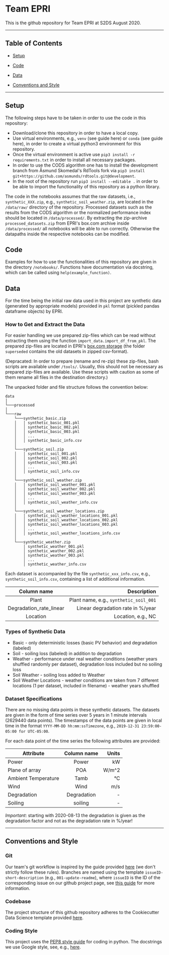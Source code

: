 # Team EPRI

This is the github repository for Team EPRI at S2DS August 2020.

-----------

## Table of Contents

* [Setup](https://github.com/S2DSLondon/Aug20_Epri/tree/update-readme#setup)

* [Code](https://github.com/S2DSLondon/Aug20_Epri#code)

* [Data](https://github.com/S2DSLondon/Aug20_Epri#data)

* [Conventions and Style](https://github.com/S2DSLondon/Aug20_Epri#conventions-and-style)

-----------

## Setup

The following steps have to be taken in order to use the code in this repository:
- Download/clone this repository in order to have a local copy.
- Use virtual environments, e.g., `venv` (see guide here) or `conda` (see guide here), in order to create a virtual python3 environment for this repository.
- Once the virtual environment is active use `pip3 install -r requirements.txt` in order to install all necessary packages. 
- In order to use the CODS algorithm one has to install the development branch from Åsmund Skomedal's RdTools fork via `pip3 install git+https://github.com/asmunds/rdtools.git@development`.
- In the root of the repository run `pip3 install --editable .` in order to be able to import the functionality of this repository as a python library.

The code in the notebooks assumes that the raw datasets, i.e., `synthetic_XXX.zip`, e.g., `synthetic_soil_weather.zip`, are located in the `/data/raw/` directory of the repository. Processed datasets such as the results from the CODS algorithm or the normalized performance index should be located in `/data/processed/`. By extracting the zip-archive `processed_datasets.zip` from EPRI's box.com archive inside `/data/processed/` all notebooks will be able to run correctly. Otherwise the datapaths inside the respective notebooks can be modified.  

## Code

Examples for how to use the functionalities of this repository are given in the directory `/notebooks/`. Functions have documentation via docstring, which can be called using `help(example_function)`.

## Data 

For the time being the initial raw data used in this project are synthetic data (generated by appropriate models) provided in `pkl` format (pickled pandas dataframe objects) by EPRI. 

### How to Get and Extract the Data

For easier handling we use prepared zip-files which can be read without extracting them using the function `import_data.import_df_from_pkl`. The prepared zip-files are located in EPRI's [box.com storage](https://app.box.com/folder/118014407292) (the folder `superseded` contains the old datasets in zipped csv-format).

(Depracated: In order to prepare (rename and re-zip) these zip-files, bash scripts are available under `/tools/`. Usually, this should not be necessary as prepared zip-files are available. Use these scripts with caution as some of them rename all files in the destination directory.)

The unpacked folder and file structure follows the convention below:

```
data
│
└───processed
│   
└───raw
    └───synthetic_basic.zip
    │   │ synthetic_basic_001.pkl
    │   │ synthetic_basic_002.pkl
    │   │ synthetic_basic_003.pkl
    │   │ ...
    │   │ synthetic_basic_info.csv
    │   
    └───synthetic_soil.zip
    │   │ synthetic_soil_001.pkl
    │   │ synthetic_soil_002.pkl
    │   │ synthetic_soil_003.pkl
    │   │ ...
    │   │ synthetic_soil_info.csv
    │   
    └───synthetic_soil_weather.zip
    │   │ synthetic_soil_weather_001.pkl
    │   │ synthetic_soil_weather_002.pkl
    │   │ synthetic_soil_weather_003.pkl
    │   │ ...
    │   │ synthetic_soil_weather_info.csv
    │   
    └───synthetic_soil_weather_locations.zip
    │   │ synthetic_soil_weather_locations_001.pkl
    │   │ synthetic_soil_weather_locations_002.pkl
    │   │ synthetic_soil_weather_locations_003.pkl
    │   │ ...
    │   │ synthetic_soil_weather_locations_info.csv
    │   
    └───synthetic_weather.zip
        │ synthetic_weather_001.pkl
        │ synthetic_weather_002.pkl
        │ synthetic_weather_003.pkl
        │ ...
        │ synthetic_weather_info.csv
```

Each dataset is accompanied by the file `synthetic_xxx_info.csv`, e.g., `synthetic_soil_info.csv`, containing a list of additional information. 

| Column name             |  Description                           |
|:-----------------------:|---------------------------------------:|
| Plant                   | Plant name, e.g., `synthetic_soil_001` |
| Degradation_rate_linear | Linear degradation rate in %/year      |
| Location                | Location, e.g., NC                     |

### Types of Synthetic Data

- Basic - only deterministic losses (basic PV behavior) and degradation (labeled)
- Soil - soiling loss (labeled) in addition to degradation
- Weather - performance under real weather conditions (weather years shuffled randomly per dataset), degradation loss included but no soiling loss
- Soil Weather  - soiling loss added to Weather
- Soil Weather Locations - weather conditions are taken from 7 different locations (1 per dataset, included in filename) - weather years shuffled

### Dataset Specifications

There are no missing data points in these synthetic datasets. The datasets are given in the form of time series over 5 years in 1 minute intervals (2629440 data points). The timestamps of the data points are given in local time in the format `YYYY-MM-DD hh:mm:ssTimezone`, e.g., `2019-12-31 23:59:00-05:00 for UTC-05:00`.

For each data point of the time series the following attributes are provided:

| Attribute               | Column name             |  Units |
|-------------------------|:-----------------------:|-------:|
| Power                   | Power                   | kW     |
| Plane of array          | POA                     | W/m^2  |
| Ambient Temperature     | Tamb                    | °C     |
| Wind                    | Wind                    | m/s    |
| Degradation             | Degradation             | -      |
| Soiling                 | soiling                 | -      |

*Important*: starting with 2020-08-13 the degradation is given as the degradation factor and not as the degradation rate in %/year! 

-----------

## Conventions and Style 

### Git

Our team's git workflow is inspired by the guide provided [here]( https://www.robinwieruch.de/git-team-workflow) (we don't strictly follow these rules). Branches are named using the template `issueID-short-description` (e.g., `001-update-readme`), where `issueID` is the ID of the corresponding issue on our github project page, see [this guide](https://deepsource.io/blog/git-branch-naming-conventions/) for more information.  

### Codebase

The project structure of this github repository adheres to the Cookiecutter Data Science template provided [here](https://drivendata.github.io/cookiecutter-data-science/).

### Coding Style

This project uses the [PEP8 style guide](https://www.python.org/dev/peps/pep-0008/) for coding in python. The docstrings we use Google style, see, e.g., [here](https://sphinxcontrib-napoleon.readthedocs.io/en/latest/index.html#google-vs-numpy).
